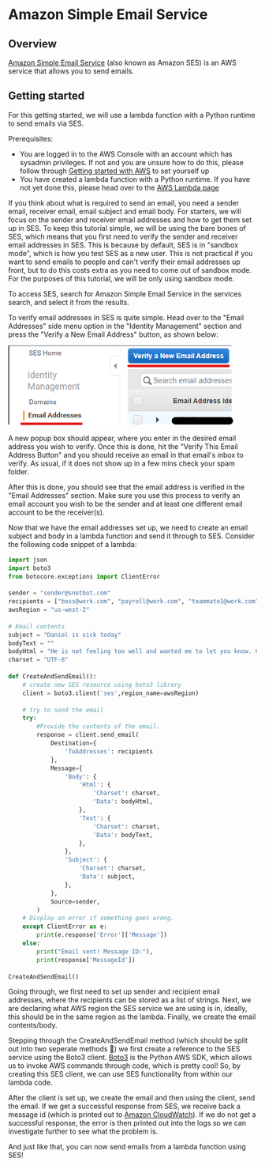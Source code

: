 # Amazon Simple Email Service

## Overview

[Amazon Simple Email Service](https://aws.amazon.com/ses/) (also known as Amazon SES) is an AWS service that allows you to send emails.

## Getting started

For this getting started, we will use a lambda function with a Python runtime to send emails via SES.

Prerequisites:

- You are logged in to the AWS Console with an account which has sysadmin privileges. If not and you are unsure how to do this, please follow through [Getting started with AWS](./Getting%20started%20with%20AWS.md) to set yourself up
- You have created a lambda function with a Python runtime. If you have not yet done this, please head over to the [AWS Lambda page](./AWS%20Lambda.md)

If you think about what is required to send an email, you need a sender email, receiver email, email subject and email body. For starters, we will focus on the sender and receiver email addresses and how to get them set up in SES. To keep this tutorial simple, we will be using the bare bones of SES, which means that you first need to verify the sender and receiver email addresses in SES. This is because by default, SES is in "sandbox mode", which is how you test SES as a new user. This is not practical if you want to send emails to people and can't verify their email addresses up front, but to do this costs extra as you need to come out of sandbox mode. For the purposes of this tutorial, we will be only using sandbox mode.

To access SES, search for Amazon Simple Email Service in the services search, and select it from the results.

To verify email addresses in SES is quite simple. Head over to the "Email Addresses" side menu option in the "Identity Management" section and press the "Verify a New Email Address" button, as shown below:

![SES Verify Email button](images/SES_1.png)

A new popup box should appear, where you enter in the desired email address you wish to verify. Once this is done, hit the "Verify This Email Address Button" and you should receive an email in that email's inbox to verify. As usual, if it does not show up in a few mins check your spam folder.

After this is done, you should see that the email address is verified in the "Email Addresses" section. Make sure you use this process to verify an email account you wish to be the sender and at least one different email account to be the receiver(s).

Now that we have the email addresses set up, we need to create an email subject and body in a lambda function and send it through to SES. Consider the following code snippet of a lambda:

```python
import json
import boto3
from botocore.exceptions import ClientError

sender = "sender@snotbot.com"
recipients = ["boss@work.com", "payroll@work.com", "teammate1@work.com"]
awsRegion = "us-west-2"

# Email contents
subject = "Daniel is sick today"
bodyText = ""
bodyHtml = "He is not feeling too well and wanted me to let you know. Cheers, Snotbot"
charset = "UTF-8"

def CreateAndSendEmail():
    # create new SES resource using boto3 library
    client = boto3.client('ses',region_name=awsRegion)

    # try to send the email
    try:
        #Provide the contents of the email.
        response = client.send_email(
            Destination={
                'ToAddresses': recipients
            },
            Message={
                'Body': {
                    'Html': {
                        'Charset': charset,
                        'Data': bodyHtml,
                    },
                    'Text': {
                        'Charset': charset,
                        'Data': bodyText,
                    },
                },
                'Subject': {
                    'Charset': charset,
                    'Data': subject,
                },
            },
            Source=sender,
        )
    # Display an error if something goes wrong.
    except ClientError as e:
        print(e.response['Error']['Message'])
    else:
        print("Email sent! Message ID:"),
        print(response['MessageId'])

CreateAndSendEmail()
```

Going through, we first need to set up sender and recipient email addresses, where the recipients can be stored as a list of strings. Next, we are declaring what AWS region the SES service we are using is in, ideally, this should be in the same region as the lambda. Finally, we create the email contents/body.

Stepping through the CreateAndSendEmail method (which should be split out into two seperate methods 🤫) we first create a reference to the SES service using the Boto3 client. [Boto3](https://boto3.amazonaws.com/v1/documentation/api/latest/index.html) is the Python AWS SDK, which allows us to invoke AWS commands through code, which is pretty cool! So, by creating this SES client, we can use SES functionality from within our lambda code.

After the client is set up, we create the email and then using the client, send the email. If we get a successful response from SES, we receive back a message id (which is printed out to [Amazon CloudWatch](./Amazon%20CloudWatch.md)). If we do not get a successful response, the error is then printed out into the logs so we can investigate further to see what the problem is.

And just like that, you can now send emails from a lambda function using SES!
